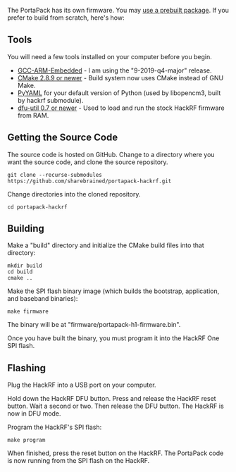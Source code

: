 The PortaPack has its own firmware. You may [use a prebuilt package](Updating-Firmware). If you prefer to build from scratch, here's how:

## Tools

You will need a few tools installed on your computer before you begin.

* [GCC-ARM-Embedded](https://developer.arm.com/tools-and-software/open-source-software/developer-tools/gnu-toolchain/gnu-rm/downloads) - I am using the "9-2019-q4-major" release.
* [CMake 2.8.9 or newer](https://cmake.org/download/) - Build system now uses CMake instead of GNU Make.
* [PyYAML](https://pyyaml.org/) for your default version of Python (used by libopencm3, built by hackrf submodule).
* [dfu-util 0.7 or newer](http://dfu-util.sourceforge.net) - Used to load and run the stock HackRF firmware from RAM.

## Getting the Source Code

The source code is hosted on GitHub. Change to a directory where you want the source code, and clone the source repository.

    git clone --recurse-submodules https://github.com/sharebrained/portapack-hackrf.git

Change directories into the cloned repository.

    cd portapack-hackrf

## Building

Make a "build" directory and initialize the CMake build files into that directory:

    mkdir build
    cd build
    cmake ..

Make the SPI flash binary image (which builds the bootstrap, application, and baseband binaries):

    make firmware

The binary will be at "firmware/portapack-h1-firmware.bin".

Once you have built the binary, you must program it into the HackRF One SPI flash.

## Flashing

Plug the HackRF into a USB port on your computer.

Hold down the HackRF DFU button. Press and release the HackRF reset button. Wait a second or two. Then release the DFU button. The HackRF is now in DFU mode.

Program the HackRF's SPI flash:

    make program

When finished, press the reset button on the HackRF. The PortaPack code is now running from the SPI flash on the HackRF.
